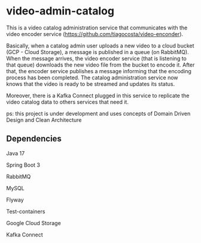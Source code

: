 # video-admin-catalog 
This is a video catalog administration service that communicates with the video encoder service (https://github.com/tiagocosta/video-enconder). 

Basically, when a catalog admin user uploads a new video to a cloud bucket (GCP - Cloud Storage), a message is published in a queue (on RabbitMQ). 
When the message arrives, the video encoder service (that is listening to that queue) downloads the new video file from the bucket to encode it.
After that, the encoder service publishes a message informing that the encoding process has been completed. The
catalog administration service now knows that the video is ready to be streamed and updates its status.

Moreover, there is a Kafka Connect plugged in this service to replicate the video catalog data to others services that need it.

ps: this project is under development and uses concepts of Domain Driven Design and Clean Architecture

## Dependencies
Java 17

Spring Boot 3

RabbitMQ

MySQL

Flyway

Test-containers

Google Cloud Storage

Kafka Connect
